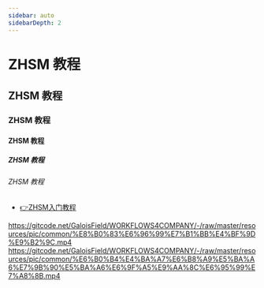 ```yaml
---
sidebar: auto
sidebarDepth: 2
---
```


# ZHSM 教程

## ZHSM 教程

### ZHSM 教程

#### ZHSM 教程

##### ZHSM 教程

###### ZHSM 教程




- [👉ZHSM入门教程](/initwithmarkdown/ypsx/index.md)

https://gitcode.net/GaloisField/WORKFLOWS4COMPANY/-/raw/master/resources/pic/common/%E8%B0%83%E6%96%99%E7%B1%BB%E4%BF%9D%E9%B2%9C.mp4
https://gitcode.net/GaloisField/WORKFLOWS4COMPANY/-/raw/master/resources/pic/common/%E6%B0%B4%E4%BA%A7%E6%B8%A9%E5%BA%A6%E7%9B%90%E5%BA%A6%E6%9F%A5%E9%AA%8C%E6%95%99%E7%A8%8B.mp4